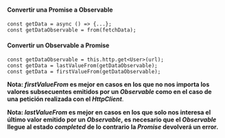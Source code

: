 #### Convertir una Promise a Observable

```
const getData = async () => {...};
const getDataObservable = from(fetchData);
```
#### Convertir un Observable a Promise

```
const getDataObservable = this.http.get<User>(url);
const getData = lastValueFrom(getDataObservable);
const getData = firstValueFrom(getDataObservable);
```

**Nota: *firstValueFrom* es mejor en casos en los que no nos importa los valores subsecuentes emitidos por un *Observable* como en el caso de una petición realizada con el *HttpClient***.

**Nota: *lastValueFrom* es mejor en casos en los que solo nos interesa el último valor emitido por un *Observable*, es necesario que el *Observable* llegue al estado *completed* de lo contrario la *Promise* devolverá un error.**